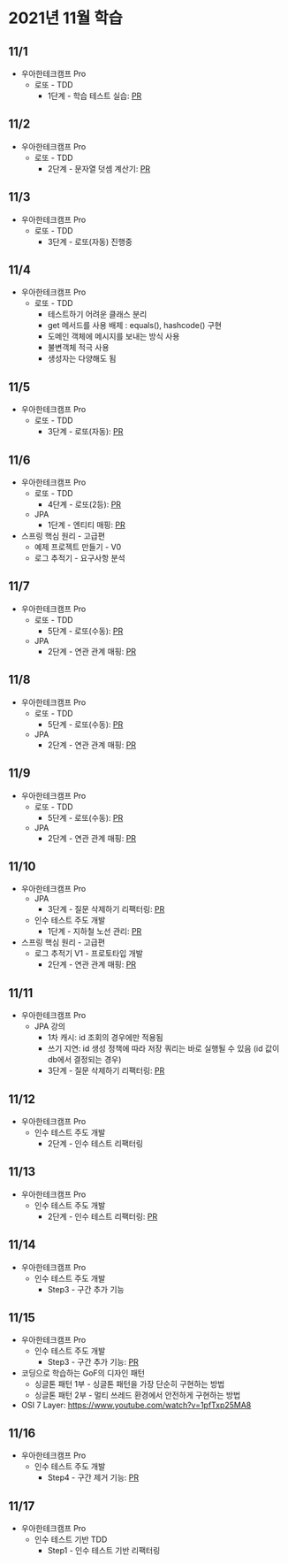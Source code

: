 # 2021년 11월 학습

## 11/1

- 우아한테크캠프 Pro
  - 로또 - TDD
    - 1단계 - 학습 테스트 실습: [PR](https://github.com/next-step/java-lotto-pro/pull/17)

## 11/2

- 우아한테크캠프 Pro
  - 로또 - TDD
    - 2단계 - 문자열 덧셈 계산기: [PR](https://github.com/next-step/java-lotto-pro/pull/71)

## 11/3

- 우아한테크캠프 Pro
  - 로또 - TDD
    - 3단계 - 로또(자동) 진행중

## 11/4

- 우아한테크캠프 Pro
  - 로또 - TDD
    - 테스트하기 어려운 클래스 분리
    - get 메서드를 사용 배제 : equals(), hashcode() 구현
    - 도메인 객체에 메시지를 보내는 방식 사용
    - 불변객체 적극 사용
    - 생성자는 다양해도 됨

## 11/5

- 우아한테크캠프 Pro
  - 로또 - TDD
    - 3단계 - 로또(자동): [PR](https://github.com/next-step/java-lotto-pro/pull/147)

## 11/6

- 우아한테크캠프 Pro
  - 로또 - TDD
    - 4단계 - 로또(2등): [PR](https://github.com/next-step/java-lotto-pro/pull/172)
  - JPA
    - 1단계 - 엔티티 매핑: [PR](https://github.com/next-step/jwp-qna/pull/202)
- 스프링 핵심 원리 - 고급편
  - 예제 프로젝트 만들기 - V0
  - 로그 추적기 - 요구사항 분석

## 11/7

- 우아한테크캠프 Pro
  - 로또 - TDD
    - 5단계 - 로또(수동): [PR](https://github.com/next-step/java-lotto-pro/pull/212)
  - JPA
    - 2단계 - 연관 관계 매핑: [PR](https://github.com/next-step/jwp-qna/pull/204)

## 11/8

- 우아한테크캠프 Pro
  - 로또 - TDD
    - 5단계 - 로또(수동): [PR](https://github.com/next-step/java-lotto-pro/pull/212)
  - JPA
    - 2단계 - 연관 관계 매핑: [PR](https://github.com/next-step/jwp-qna/pull/204)

## 11/9

- 우아한테크캠프 Pro
  - 로또 - TDD
    - 5단계 - 로또(수동): [PR](https://github.com/next-step/java-lotto-pro/pull/212)
  - JPA
    - 2단계 - 연관 관계 매핑: [PR](https://github.com/next-step/jwp-qna/pull/204)

## 11/10

- 우아한테크캠프 Pro
  - JPA
    - 3단계 - 질문 삭제하기 리팩터링: [PR](https://github.com/next-step/jwp-qna/pull/236)
  - 인수 테스트 주도 개발
    - 1단계 - 지하철 노선 관리: [PR](https://github.com/next-step/atdd-subway-admin/pull/359)
- 스프링 핵심 원리 - 고급편
  - 로그 추적기 V1 - 프로토타입 개발
    - 2단계 - 연관 관계 매핑: [PR](https://github.com/next-step/jwp-qna/pull/204)

## 11/11

- 우아한테크캠프 Pro
  - JPA 강의
    - 1차 캐시: id 조회의 경우에만 적용됨
    - 쓰기 지연: id 생성 정책에 따라 저장 쿼리는 바로 실행될 수 있음 (id 값이 db에서 결정되는 경우)
    - 3단계 - 질문 삭제하기 리팩터링: [PR](https://github.com/next-step/jwp-qna/pull/236)

## 11/12

- 우아한테크캠프 Pro
  - 인수 테스트 주도 개발
    - 2단계 - 인수 테스트 리팩터링

## 11/13

- 우아한테크캠프 Pro
  - 인수 테스트 주도 개발
    - 2단계 - 인수 테스트 리팩터링: [PR](https://github.com/next-step/atdd-subway-admin/pull/365)

## 11/14

- 우아한테크캠프 Pro
  - 인수 테스트 주도 개발
    - Step3 - 구간 추가 기능

## 11/15

- 우아한테크캠프 Pro
  - 인수 테스트 주도 개발
    - Step3 - 구간 추가 기능: [PR](https://github.com/next-step/atdd-subway-admin/pull/373)
- 코딩으로 학습하는 GoF의 디자인 패턴
  - 싱글톤 패턴 1부 - 싱글톤 패턴을 가장 단순히 구현하는 방법
  - 싱글톤 패턴 2부 - 멀티 쓰레드 환경에서 안전하게 구현하는 방법
- OSI 7 Layer: <https://www.youtube.com/watch?v=1pfTxp25MA8>

## 11/16

- 우아한테크캠프 Pro
  - 인수 테스트 주도 개발
    - Step4 - 구간 제거 기능: [PR](https://github.com/next-step/atdd-subway-admin/pull/385)

## 11/17

- 우아한테크캠프 Pro
  - 인수 테스트 기반 TDD
    - Step1 - 인수 테스트 기반 리팩터링

